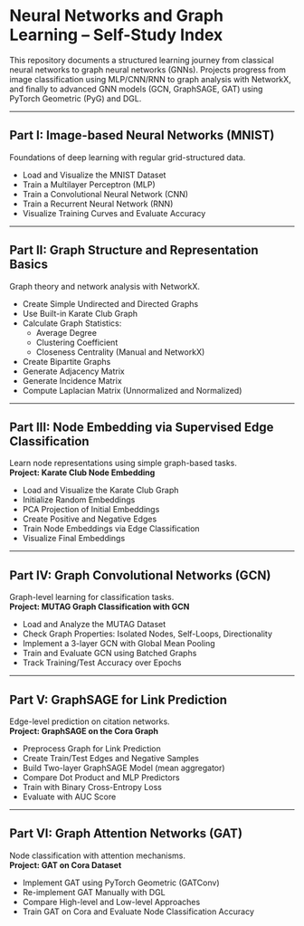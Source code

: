 # Neural Networks and Graph Learning – Self-Study Index

This repository documents a structured learning journey from classical neural networks to graph neural networks (GNNs). Projects progress from image classification using MLP/CNN/RNN to graph analysis with NetworkX, and finally to advanced GNN models (GCN, GraphSAGE, GAT) using PyTorch Geometric (PyG) and DGL.

---

## Part I: Image-based Neural Networks (MNIST)

Foundations of deep learning with regular grid-structured data.

- Load and Visualize the MNIST Dataset  
- Train a Multilayer Perceptron (MLP)  
- Train a Convolutional Neural Network (CNN)  
- Train a Recurrent Neural Network (RNN)  
- Visualize Training Curves and Evaluate Accuracy  

---

## Part II: Graph Structure and Representation Basics

Graph theory and network analysis with NetworkX.

- Create Simple Undirected and Directed Graphs  
- Use Built-in Karate Club Graph  
- Calculate Graph Statistics:  
  - Average Degree  
  - Clustering Coefficient  
  - Closeness Centrality (Manual and NetworkX)  
- Create Bipartite Graphs  
- Generate Adjacency Matrix  
- Generate Incidence Matrix  
- Compute Laplacian Matrix (Unnormalized and Normalized)  

---

## Part III: Node Embedding via Supervised Edge Classification

Learn node representations using simple graph-based tasks.  
**Project: Karate Club Node Embedding**

- Load and Visualize the Karate Club Graph  
- Initialize Random Embeddings  
- PCA Projection of Initial Embeddings  
- Create Positive and Negative Edges  
- Train Node Embeddings via Edge Classification  
- Visualize Final Embeddings  

---

## Part IV: Graph Convolutional Networks (GCN)

Graph-level learning for classification tasks.  
**Project: MUTAG Graph Classification with GCN**

- Load and Analyze the MUTAG Dataset  
- Check Graph Properties: Isolated Nodes, Self-Loops, Directionality  
- Implement a 3-layer GCN with Global Mean Pooling  
- Train and Evaluate GCN using Batched Graphs  
- Track Training/Test Accuracy over Epochs  

---

## Part V: GraphSAGE for Link Prediction

Edge-level prediction on citation networks.  
**Project: GraphSAGE on the Cora Graph**

- Preprocess Graph for Link Prediction  
- Create Train/Test Edges and Negative Samples  
- Build Two-layer GraphSAGE Model (mean aggregator)  
- Compare Dot Product and MLP Predictors  
- Train with Binary Cross-Entropy Loss  
- Evaluate with AUC Score  

---

## Part VI: Graph Attention Networks (GAT)

Node classification with attention mechanisms.  
**Project: GAT on Cora Dataset**

- Implement GAT using PyTorch Geometric (GATConv)  
- Re-implement GAT Manually with DGL  
- Compare High-level and Low-level Approaches  
- Train GAT on Cora and Evaluate Node Classification Accuracy  
